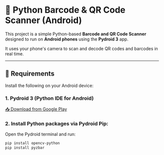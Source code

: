 # 📱 Python Barcode & QR Code Scanner (Android)

This project is a simple Python-based **Barcode and QR Code Scanner** designed to run on **Android phones** using the **Pydroid 3** app.

It uses your phone's camera to scan and decode QR codes and barcodes in real time.

---

## 🧰 Requirements

Install the following on your Android device:

### 1. **Pydroid 3** (Python IDE for Android)  
[📥 Download from Google Play](https://play.google.com/store/apps/details?id=ru.iiec.pydroid3)

### 2. Install Python packages via Pydroid Pip:

Open the Pydroid terminal and run:
```bash
pip install opencv-python
pip install pyzbar

